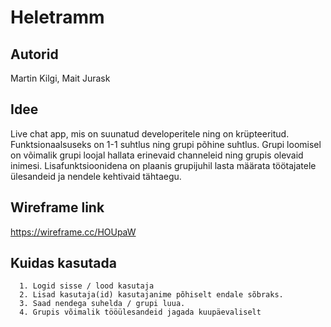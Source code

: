 # Heletramm

## Autorid
Martin Kilgi, Mait Jurask

## Idee
Live chat app, mis on suunatud developeritele ning on krüpteeritud. Funktsionaalsuseks on 1-1 suhtlus ning grupi põhine suhtlus.
Grupi loomisel on võimalik grupi loojal hallata erinevaid channeleid ning grupis olevaid inimesi.
Lisafunktsioonidena on plaanis grupijuhil lasta määrata töötajatele ülesandeid ja nendele kehtivaid tähtaegu.

## Wireframe link
https://wireframe.cc/HOUpaW

## Kuidas kasutada
```
  1. Logid sisse / lood kasutaja
  2. Lisad kasutaja(id) kasutajanime põhiselt endale sõbraks.
  3. Saad nendega suhelda / grupi luua.
  4. Grupis võimalik tööülesandeid jagada kuupäevaliselt
